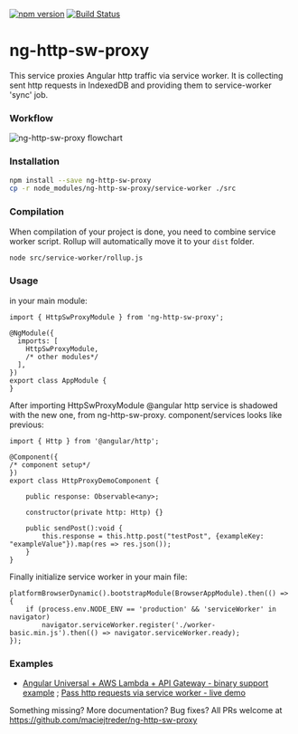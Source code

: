 [![npm version](https://badge.fury.io/js/ng-http-sw-proxy.svg)](https://badge.fury.io/js/ng-http-sw-proxy)
[![Build Status](https://travis-ci.org/maciejtreder/ng-http-sw-proxy.svg?branch=master)](https://travis-ci.org/maciejtreder/serverless-apigw-binary)

# ng-http-sw-proxy

This service proxies Angular http traffic via service worker. It is collecting sent http requests in IndexedDB and providing them to service-worker 'sync' job.

### Workflow

![ng-http-sw-proxy flowchart](https://raw.githubusercontent.com/maciejtreder/ng-http-sw-proxy/master/ng-http-sw-proxy-flow.png)

### Installation

```bash
npm install --save ng-http-sw-proxy
cp -r node_modules/ng-http-sw-proxy/service-worker ./src
```

### Compilation

When compilation of your project is done, you need to combine service worker script. Rollup will automatically move it to your `dist` folder.
```bash
node src/service-worker/rollup.js
```

### Usage

in your main module:
```
import { HttpSwProxyModule } from 'ng-http-sw-proxy';

@NgModule({
  imports: [
    HttpSwProxyModule,
    /* other modules*/
  ],
})
export class AppModule {
}
```

After importing HttpSwProxyModule @angular http service is shadowed with the new one, from ng-http-sw-proxy.
component/services looks like previous:
```
import { Http } from '@angular/http';

@Component({
/* component setup*/
})
export class HttpProxyDemoComponent {

    public response: Observable<any>;

    constructor(private http: Http) {}

    public sendPost():void {
        this.response = this.http.post("testPost", {exampleKey: "exampleValue"}).map(res => res.json());
    }
}
```

Finally initialize service worker in your main file:
```
platformBrowserDynamic().bootstrapModule(BrowserAppModule).then(() => {
    if (process.env.NODE_ENV == 'production' && 'serviceWorker' in navigator)
        navigator.serviceWorker.register('./worker-basic.min.js').then(() => navigator.serviceWorker.ready);
});
```

### Examples

* [Angular Universal + AWS Lambda + API Gateway - binary support example](https://github.com/maciejtreder/angular-universal-serverless) ; [ Pass http requests via service worker - live demo ](https://www.angular-universal-serverless.maciejtreder.com/httpProxy)


Something missing? More documentation? Bug fixes? All PRs welcome at https://github.com/maciejtreder/ng-http-sw-proxy